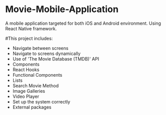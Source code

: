 # Movie-Mobile-Application
A mobile application targeted for both iOS and Android environment.
Using React Native framework.

#This project includes:
- Navigate between screens
- Navigate to screens dynamically
- Use of 'The Movie Database (TMDB)' API
- Components
- React Hooks
- Functional Components
- Lists
- Search Movie Method
- Image Galleries
- Video Player
- Set up the system correctly
- External packages
